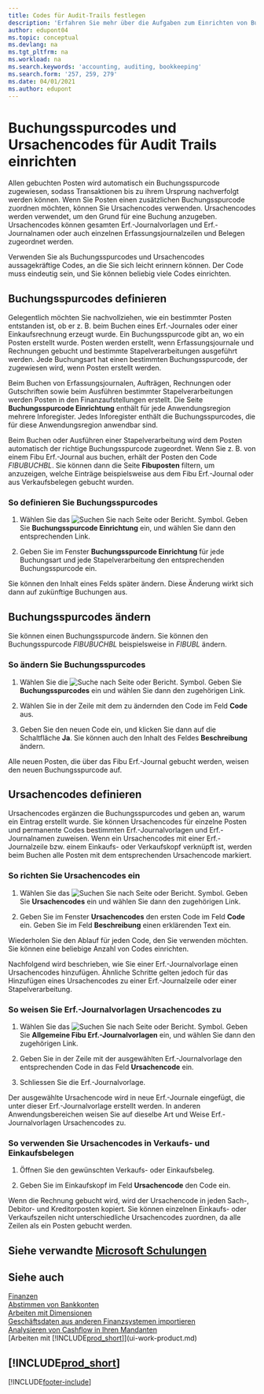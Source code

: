 ```yaml
---
title: Codes für Audit-Trails festlegen
description: 'Erfahren Sie mehr über die Aufgaben zum Einrichten von Buchungsspurcodes und Ursachencodes, mit denen Sie Audit-Trails verfolgen können.'
author: edupont04
ms.topic: conceptual
ms.devlang: na
ms.tgt_pltfrm: na
ms.workload: na
ms.search.keywords: 'accounting, auditing, bookkeeping'
ms.search.form: '257, 259, 279'
ms.date: 04/01/2021
ms.author: edupont
---
```

# <a name="setting-up-source-codes-and-reason-codes-for-audit-trails" />Buchungsspurcodes und Ursachencodes für Audit Trails einrichten

Allen gebuchten Posten wird automatisch ein Buchungsspurcode zugewiesen, sodass Transaktionen bis zu ihrem Ursprung nachverfolgt werden können. Wenn Sie Posten einen zusätzlichen Buchungsspurcode zuordnen möchten, können Sie Ursachencodes verwenden. Ursachencodes werden verwendet, um den Grund für eine Buchung anzugeben. Ursachencodes können gesamten Erf.-Journalvorlagen und Erf.-Journalnamen oder auch einzelnen Erfassungsjournalzeilen und Belegen zugeordnet werden.  

Verwenden Sie als Buchungsspurcodes und Ursachencodes aussagekräftige Codes, an die Sie sich leicht erinnern können. Der Code muss eindeutig sein, und Sie können beliebig viele Codes einrichten.

## <a name="define-source-codes" />Buchungsspurcodes definieren

Gelegentlich möchten Sie nachvollziehen, wie ein bestimmter Posten entstanden ist, ob er z. B. beim Buchen eines Erf.-Journales oder einer Einkaufsrechnung erzeugt wurde. Ein Buchungsspurcode gibt an, wo ein Posten erstellt wurde. Posten werden erstellt, wenn Erfassungsjournale und Rechnungen gebucht und bestimmte Stapelverarbeitungen ausgeführt werden. Jede Buchungsart hat einen bestimmten Buchungsspurcode, der zugewiesen wird, wenn Posten erstellt werden.  

Beim Buchen von Erfassungsjournalen, Aufträgen, Rechnungen oder Gutschriften sowie beim Ausführen bestimmter Stapelverarbeitungen werden Posten in den Finanzaufstellungen erstellt. Die Seite **Buchungsspurcode Einrichtung** enthält für jede Anwendungsregion mehrere Inforegister. Jedes Inforegister enthält die Buchungsspurcodes, die für diese Anwendungsregion anwendbar sind.

Beim Buchen oder Ausführen einer Stapelverarbeitung wird dem Posten automatisch der richtige Buchungsspurcode zugeordnet. Wenn Sie z. B. von einem Fibu Erf.-Journal aus buchen, erhält der Posten den Code *FIBUBUCHBL*. Sie können dann die Seite **Fibuposten** filtern, um anzuzeigen, welche Einträge beispielsweise aus dem Fibu Erf.-Journal oder aus Verkaufsbelegen gebucht wurden.

### <a name="to-define-source-codes" />So definieren Sie Buchungsspurcodes

1. Wählen Sie das ![Suchen Sie nach Seite oder Bericht.](media/ui-search/search_small.png "Symbol 'Nach Seite oder Bericht suchen'") Symbol. Geben Sie **Buchungsspurcode Einrichtung** ein, und wählen Sie dann den entsprechenden Link.  

2. Geben Sie im Fenster **Buchungsspurcode Einrichtung** für jede Buchungsart und jede Stapelverarbeitung den entsprechenden Buchungsspurcode ein.  

Sie können den Inhalt eines Felds später ändern. Diese Änderung wirkt sich dann auf zukünftige Buchungen aus.

## <a name="change-source-codes" />Buchungsspurcodes ändern

Sie können einen Buchungsspurcode ändern. Sie können den Buchungsspurcode *FIBUBUCHBL* beispielsweise in *FIBUBL* ändern.

### <a name="to-change-source-codes" />So ändern Sie Buchungsspurcodes

1. Wählen Sie die ![Suche nach Seite oder Bericht.](media/ui-search/search_small.png "Symbol 'Nach Seite oder Bericht suchen'") Symbol. Geben Sie **Buchungsspurcodes** ein und wählen Sie dann den zugehörigen Link.

2. Wählen Sie in der Zeile mit dem zu ändernden den Code im Feld **Code** aus.

3. Geben Sie den neuen Code ein, und klicken Sie dann auf die Schaltfläche **Ja**. Sie können auch den Inhalt des Feldes **Beschreibung** ändern.

Alle neuen Posten, die über das Fibu Erf.-Journal gebucht werden, weisen den neuen Buchungsspurcode auf.

## <a name="define-reason-codes" />Ursachencodes definieren

Ursachencodes ergänzen die Buchungsspurcodes und geben an, warum ein Eintrag erstellt wurde. Sie können Ursachencodes für einzelne Posten und permanente Codes bestimmten Erf.-Journalvorlagen und Erf.-Journalnamen zuweisen. Wenn ein Ursachencodes mit einer Erf.-Journalzeile bzw. einem Einkaufs- oder Verkaufskopf verknüpft ist, werden beim Buchen alle Posten mit dem entsprechenden Ursachencode markiert.  

### <a name="to-set-up-reason-codes" />So richten Sie Ursachencodes ein

1. Wählen Sie das ![Suchen Sie nach Seite oder Bericht.](media/ui-search/search_small.png "Symbol 'Nach Seite oder Bericht suchen'")  Symbol. Geben Sie **Ursachencodes** ein und wählen Sie dann den zugehörigen Link.

2. Geben Sie im Fenster **Ursachencodes** den ersten Code im Feld **Code** ein. Geben Sie im Feld **Beschreibung** einen erklärenden Text ein.

Wiederholen Sie den Ablauf für jeden Code, den Sie verwenden möchten. Sie können eine beliebige Anzahl von Codes einrichten.

Nachfolgend wird beschrieben, wie Sie einer Erf.-Journalvorlage einen Ursachencodes hinzufügen. Ähnliche Schritte gelten jedoch für das Hinzufügen eines Ursachencodes zu einer Erf.-Journalzeile oder einer Stapelverarbeitung.  

### <a name="to-assign-reason-codes-to-journal-templates" />So weisen Sie Erf.-Journalvorlagen Ursachencodes zu

1. Wählen Sie das ![Suchen Sie nach Seite oder Bericht.](media/ui-search/search_small.png "Suche nach Seiten- oder Berichtssymbolen")  Symbol. Geben Sie **Allgemeine Fibu Erf.-Journalvorlagen** ein, und wählen Sie dann den zugehörigen Link.

2. Geben Sie in der Zeile mit der ausgewählten Erf.-Journalvorlage den entsprechenden Code in das Feld **Ursachencode** ein.

3. Schliessen Sie die Erf.-Journalvorlage.

Der ausgewählte Ursachencode wird in neue Erf.-Journale eingefügt, die unter dieser Erf.-Journalvorlage erstellt werden. In anderen Anwendungsbereichen weisen Sie auf dieselbe Art und Weise Erf.-Journalvorlagen Ursachencodes zu.

### <a name="to-use-reason-codes-on-sales-and-purchase-documents" />So verwenden Sie Ursachencodes in Verkaufs- und Einkaufsbelegen

1. Öffnen Sie den gewünschten Verkaufs- oder Einkaufsbeleg.

2. Geben Sie im Einkaufskopf im Feld **Ursachencode** den Code ein.

Wenn die Rechnung gebucht wird, wird der Ursachencode in jeden Sach-, Debitor- und Kreditorposten kopiert. Sie können einzelnen Einkaufs- oder Verkaufszeilen nicht unterschiedliche Ursachencodes zuordnen, da alle Zeilen als ein Posten gebucht werden.

## <a name="see-related-microsoft-trainingtrainingpathsset-up-financial-management-dynamics-365-business-central" />Siehe verwandte [Microsoft Schulungen](/training/paths/set-up-financial-management-dynamics-365-business-central/)

## <a name="see-also" />Siehe auch

[Finanzen](finance.md)  
[Abstimmen von Bankkonten](bank-manage-bank-accounts.md)  
[Arbeiten mit Dimensionen](finance-dimensions.md)  
[Geschäftsdaten aus anderen Finanzsystemen importieren](across-import-data-configuration-packages.md)  
[Analysieren von Cashflow in Ihren Mandanten](finance-analyze-cash-flow.md)  
[Arbeiten mit [!INCLUDE[prod_short](includes/prod_short.md)]](ui-work-product.md)  

## <a name="includeprodshortincludesfreetrialmdmd" />[!INCLUDE[prod_short](includes/free_trial_md.md)]


[!INCLUDE[footer-include](includes/footer-banner.md)]

